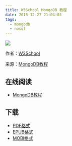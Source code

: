 ```yaml
---
title: W3School MongoDB 教程
date: 2015-12-27 21:04:03
tags:
  - mongodb
  - nosql
---
```


![](https://ek8whxe.cloudimg.io/s/width/226/https://www.gitbook.com/cover/book/wizardforcel/w3school-mongodb.jpg?build=1450097202044&v=12.0.2)

作者：[W3School](http://www.w3cschool.cc)

来源：[MongoDB教程](http://www.w3cschool.cc/mongodb/mongodb-tutorial.html)

<!--more-->

## 在线阅读 ##

* [MongoDB教程](https://www.gitbook.com/book/wizardforcel/w3school-mongodb/details)

## 下载 ##

* [PDF格式](https://www.gitbook.com/download/pdf/book/wizardforcel/w3school-mongodb)
* [EPUB格式](https://www.gitbook.com/download/epub/book/wizardforcel/w3school-mongodb)
* [MOBI格式](https://www.gitbook.com/download/mobi/book/wizardforcel/w3school-mongodb)